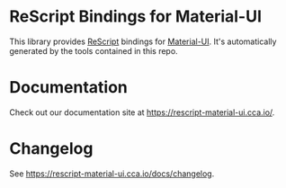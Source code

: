 # ReScript Bindings for Material-UI

This library provides [ReScript](https://rescript-lang.org/) bindings for
[Material-UI](https://material-ui.com/). It's automatically generated by the tools contained in this repo.

# Documentation

Check out our documentation site at https://rescript-material-ui.cca.io/.

# Changelog

See https://rescript-material-ui.cca.io/docs/changelog.

